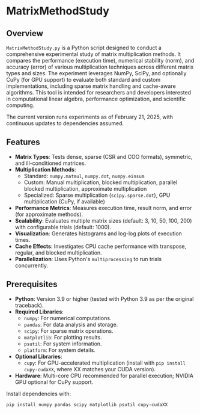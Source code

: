 # MatrixMethodStudy

## Overview

`MatrixMethodStudy.py` is a Python script designed to conduct a comprehensive experimental study of matrix multiplication methods. It compares the performance (execution time), numerical stability (norm), and accuracy (error) of various multiplication techniques across different matrix types and sizes. The experiment leverages NumPy, SciPy, and optionally CuPy (for GPU support) to evaluate both standard and custom implementations, including sparse matrix handling and cache-aware algorithms. This tool is intended for researchers and developers interested in computational linear algebra, performance optimization, and scientific computing.

The current version runs experiments as of February 21, 2025, with continuous updates to dependencies assumed.

## Features

- **Matrix Types**: Tests dense, sparse (CSR and COO formats), symmetric, and ill-conditioned matrices.
- **Multiplication Methods**:
  - Standard: `numpy.matmul`, `numpy.dot`, `numpy.einsum`
  - Custom: Manual multiplication, blocked multiplication, parallel blocked multiplication, approximate multiplication
  - Specialized: Sparse multiplication (`scipy.sparse.dot`), GPU multiplication (CuPy, if available)
- **Performance Metrics**: Measures execution time, result norm, and error (for approximate methods).
- **Scalability**: Evaluates multiple matrix sizes (default: 3, 10, 50, 100, 200) with configurable trials (default: 1000).
- **Visualization**: Generates histograms and log-log plots of execution times.
- **Cache Effects**: Investigates CPU cache performance with transpose, regular, and blocked multiplication.
- **Parallelization**: Uses Python's `multiprocessing` to run trials concurrently.

## Prerequisites

- **Python**: Version 3.9 or higher (tested with Python 3.9 as per the original traceback).
- **Required Libraries**:
  - `numpy`: For numerical computations.
  - `pandas`: For data analysis and storage.
  - `scipy`: For sparse matrix operations.
  - `matplotlib`: For plotting results.
  - `psutil`: For system information.
  - `platform`: For system details.
- **Optional Libraries**:
  - `cupy`: For GPU-accelerated multiplication (install with `pip install cupy-cudaXX`, where XX matches your CUDA version).
- **Hardware**: Multi-core CPU recommended for parallel execution; NVIDIA GPU optional for CuPy support.

Install dependencies with:
```bash
pip install numpy pandas scipy matplotlib psutil cupy-cudaXX

